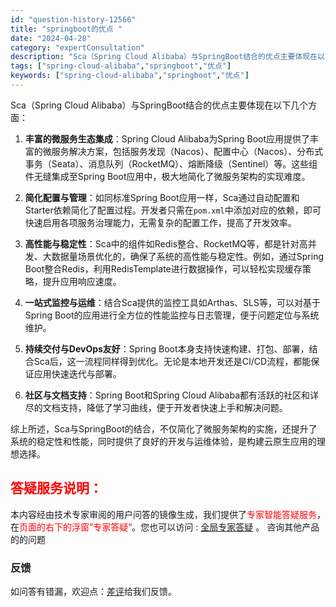 ```yaml
---
id: "question-history-12566"
title: "springboot的优点 "
date: "2024-04-28"
category: "expertConsultation"
description: "Sca（Spring Cloud Alibaba）与SpringBoot结合的优点主要体现在以下几个方面：1. **丰富的微服务生态集成**：Spring Cloud Alibaba为Spring Boot应用提供了丰富的微服务解决方案，包括服务发现（Nacos）、配置中心（Nacos）、分布式事务"
tags: ["spring-cloud-alibaba","springboot","优点"]
keywords: ["spring-cloud-alibaba","springboot","优点"]
---
```


Sca（Spring Cloud Alibaba）与SpringBoot结合的优点主要体现在以下几个方面：

1. **丰富的微服务生态集成**：Spring Cloud Alibaba为Spring Boot应用提供了丰富的微服务解决方案，包括服务发现（Nacos）、配置中心（Nacos）、分布式事务（Seata）、消息队列（RocketMQ）、熔断降级（Sentinel）等。这些组件无缝集成至Spring Boot应用中，极大地简化了微服务架构的实现难度。

2. **简化配置与管理**：如同标准Spring Boot应用一样，Sca通过自动配置和Starter依赖简化了配置过程。开发者只需在`pom.xml`中添加对应的依赖，即可快速启用各项服务治理能力，无需复杂的配置工作，提高了开发效率。

3. **高性能与稳定性**：Sca中的组件如Redis整合、RocketMQ等，都是针对高并发、大数据量场景优化的，确保了系统的高性能与稳定性。例如，通过Spring Boot整合Redis，利用RedisTemplate进行数据操作，可以轻松实现缓存策略，提升应用响应速度。

4. **一站式监控与运维**：结合Sca提供的监控工具如Arthas、SLS等，可以对基于Spring Boot的应用进行全方位的性能监控与日志管理，便于问题定位与系统维护。

5. **持续交付与DevOps友好**：Spring Boot本身支持快速构建、打包、部署，结合Sca后，这一流程同样得到优化。无论是本地开发还是CI/CD流程，都能保证应用快速迭代与部署。

6. **社区与文档支持**：Spring Boot和Spring Cloud Alibaba都有活跃的社区和详尽的文档支持，降低了学习曲线，便于开发者快速上手和解决问题。

综上所述，Sca与SpringBoot的结合，不仅简化了微服务架构的实施，还提升了系统的稳定性和性能，同时提供了良好的开发与运维体验，是构建云原生应用的理想选择。
## <font color="#FF0000">答疑服务说明：</font> 

本内容经由技术专家审阅的用户问答的镜像生成，我们提供了<font color="#FF0000">专家智能答疑服务</font>，在<font color="#FF0000">页面的右下的浮窗”专家答疑“</font>。您也可以访问 : [全局专家答疑](https://opensource.alibaba.com/chatBot) 。 咨询其他产品的的问题

### 反馈
如问答有错漏，欢迎点：[差评](https://ai.nacos.io/user/feedbackByEnhancerGradePOJOID?enhancerGradePOJOId=12659)给我们反馈。

